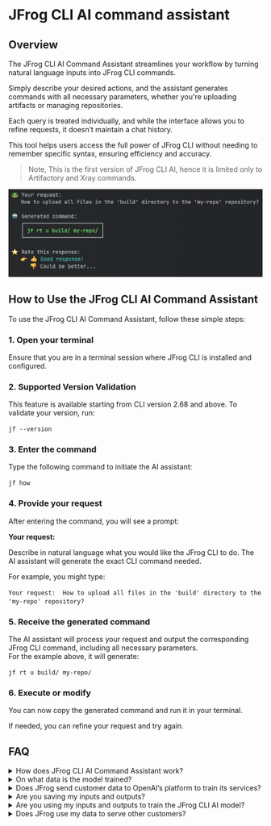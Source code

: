 # JFrog CLI AI command assistant

## Overview

The JFrog CLI AI Command Assistant streamlines your workflow by turning natural language inputs into JFrog CLI commands.

Simply describe your desired actions, and the assistant generates commands with all necessary parameters, whether you're uploading artifacts or managing repositories.

Each query is treated individually, and while the interface allows you to refine requests, it doesn’t maintain a chat history.

This tool helps users access the full power of JFrog CLI without needing to remember specific syntax, ensuring efficiency and accuracy.

> Note, This is the first version of JFrog CLI AI, hence it is limited only to Artifactory and Xray commands.

![](../../.gitbook/assets/cli-ai.png)

## How to Use the JFrog CLI AI Command Assistant

To use the JFrog CLI AI Command Assistant, follow these simple steps:

### 1. Open your terminal
Ensure that you are in a terminal session where JFrog CLI is installed and configured.

### 2. Supported Version Validation
This feature is available starting from CLI version 2.68 and above. To validate your version, run:

`jf --version`

### 3. Enter the command
Type the following command to initiate the AI assistant:

`jf how`

### 4. Provide your request
After entering the command, you will see a prompt:

**Your request:**

Describe in natural language what you would like the JFrog CLI to do. The AI assistant will generate the exact CLI command needed.

For example, you might type:

`Your request:  How to upload all files in the 'build' directory to the 'my-repo' repository?`


### 5. Receive the generated command
The AI assistant will process your request and output the corresponding JFrog CLI command, including all necessary parameters.  
For the example above, it will generate:

`jf rt u build/ my-repo/`

### 6. Execute or modify
You can now copy the generated command and run it in your terminal.

If needed, you can refine your request and try again.

## FAQ

<details>
  <summary>How does JFrog CLI AI Command Assistant work?</summary>


When you make a request using the JFrog CLI AI Command Assistant, your input is sent to a model that generates the appropriate JFrog CLI command. This model has been fine-tuned to produce accurate responses based on various inputs. The fine-tuned model is hosted on Azure OpenAI.
</details>

<details>
    <summary>On what data is the model trained?</summary>


The model was trained using a dataset built from two primary sources:
- **JFrog CLI Public Documentation**: This includes detailed information and examples from JFrog’s publicly available resources.
- **Internal Questions and Answers dataset**: The dataset also incorporates internally created questions and answers, which help to refine the model’s ability to provide precise and relevant commands.
</details>

<details>
    <summary>Does JFrog send customer data to OpenAI’s platform to train its services?</summary>


The data you submit and the responses you receive via JFrog CLI AI are not used to fine-tune or improve our model or services. Each data request is sent to Azure OpenAI individually, over an SSL encrypted service, to process and send back to JFrog.
</details>

<details>
    <summary>Are you saving my inputs and outputs?</summary>


No, JFrog does not save users' input and output data.
</details>

<details>
    <summary>Are you using my inputs and outputs to train the JFrog CLI AI model?</summary>


No, JFrog does not use your inputs and outputs to train the model.
</details>

<details>
    <summary>Does JFrog use my data to serve other customers?</summary>


No, JFrog does not use your data to train the model or serve other customers.
</details>






